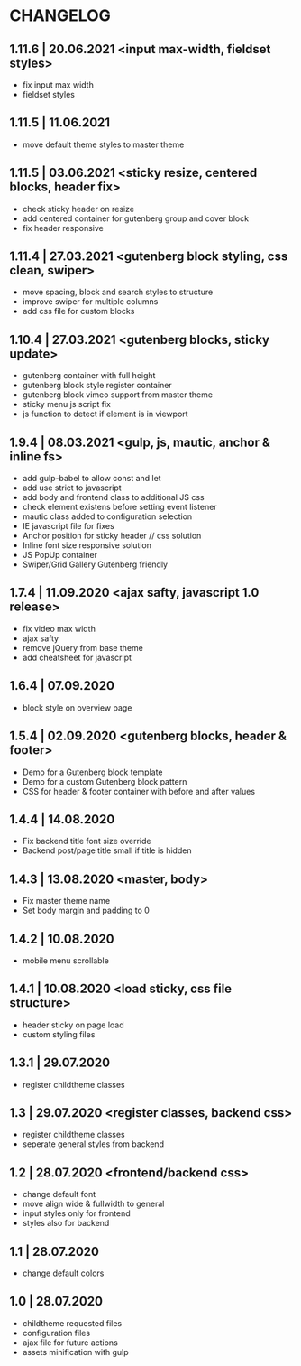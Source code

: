 # CHANGELOG

## 1.11.6 | 20.06.2021 <input max-width, fieldset styles>
* fix input max width
* fieldset styles

## 1.11.5 | 11.06.2021 <default css to master>
* move default theme styles to master theme

## 1.11.5 | 03.06.2021 <sticky resize, centered blocks, header fix>
* check sticky header on resize
* add centered container for gutenberg group and cover block
* fix header responsive

## 1.11.4 | 27.03.2021 <gutenberg block styling, css clean, swiper>
* move spacing, block and search styles to structure
* improve swiper for multiple columns
* add css file for custom blocks

## 1.10.4 | 27.03.2021 <gutenberg blocks, sticky update>
* gutenberg container with full height
* gutenberg block style register container
* gutenberg block vimeo support from master theme
* sticky menu js script fix
* js function to detect if element is in viewport

## 1.9.4 | 08.03.2021 <gulp, js, mautic, anchor & inline fs>
* add gulp-babel to allow const and let
* add use strict to javascript
* add body and frontend class to additional JS css
* check element existens before setting event listener
* mautic class added to configuration selection
* IE javascript file for fixes
* Anchor position for sticky header // css solution
* Inline font size responsive solution
* JS PopUp container
* Swiper/Grid Gallery Gutenberg friendly

## 1.7.4 | 11.09.2020 <ajax safty, javascript 1.0 release>
* fix video max width
* ajax safty
* remove jQuery from base theme
* add cheatsheet for javascript

## 1.6.4 | 07.09.2020 <blog template style>
* block style on overview page

## 1.5.4 | 02.09.2020 <gutenberg blocks, header & footer>
* Demo for a Gutenberg block template
* Demo for a custom Gutenberg block pattern
* CSS for header & footer container with before and after values

## 1.4.4 | 14.08.2020 <backend title>
* Fix backend title font size override
* Backend post/page title small if title is hidden

## 1.4.3 | 13.08.2020 <master, body>
* Fix master theme name
* Set body margin and padding to 0

## 1.4.2 | 10.08.2020 <mobile menu>
* mobile menu scrollable

## 1.4.1 | 10.08.2020 <load sticky, css file structure>
* header sticky on page load
* custom styling files

## 1.3.1 | 29.07.2020 <fix classes register>
* register childtheme classes

## 1.3 | 29.07.2020 <register classes, backend css>
* register childtheme classes
* seperate general styles from backend

## 1.2 | 28.07.2020 <frontend/backend css>
* change default font
* move align wide & fullwidth to general
* input styles only for frontend
* styles also for backend

## 1.1 | 28.07.2020 <theme colors>
* change default colors

## 1.0 | 28.07.2020 <root files>
* childtheme requested files
* configuration files
* ajax file for future actions
* assets minification with gulp
